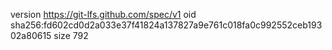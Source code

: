 version https://git-lfs.github.com/spec/v1
oid sha256:fd602cd0d2a033e37f41824a137827a9e761c018fa0c992552ceb19302a80615
size 792
